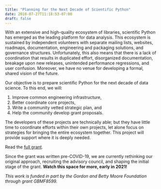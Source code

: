 ```yaml
---
title: "Planning for the Next Decade of Scientific Python"
date: 2018-07-27T11:18:53-07:00
draft: false
---
```


With an extensive and high-quality ecosystem of libraries, scientific Python
has emerged as the leading platform for data analysis.
This ecosystem is sustained by independent volunteers with separate mailing
lists, websites, roadmaps, documentation, engineering and packaging solutions,
and governance structures.
Unfortunately, this also means that there is a lack of coordination that
results in duplicated effort, disorganized documentation, breakage upon new
releases, unintended performance regressions, and user confusion.
Moreover, we have no venue for developing a formal, shared vision
of the future.

Our objective is to prepare scientific Python for the next decade of data science.
To this end, we will:

1. Improve common engineering infrastructure,
2. Better coordinate core projects,
3. Write a community vetted strategic plan, and
4. Help the community develop grant proposals.

The developers of these projects are technically able; but they have little
time to coordinate efforts within their own projects, let alone focus on
strategies for bringing the entire ecosystem together.  This project will
provide support where it is deeply needed.

Read the [full grant](doc/scientific-python-planning-grant-2020.pdf).

Since the grant was written pre-COVID-19, we are currently rethinking our
original approach, recruiting the advisory council, and shaping the
initial stage of the grant.  **Watch this space for more, early in
2021!**


*This work is funded in part by the Gordon and Betty Moore Foundation through grant GBMF8599.*
<!--more-->
